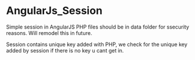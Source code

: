 # AngularJs_Session
Simple session in AngularJS
PHP files should be in data folder for ssecurity reasons. Will remodel this in future.

Session contains unique key added with PHP, we check for the unique key added by session if there is no key u cant get in.
